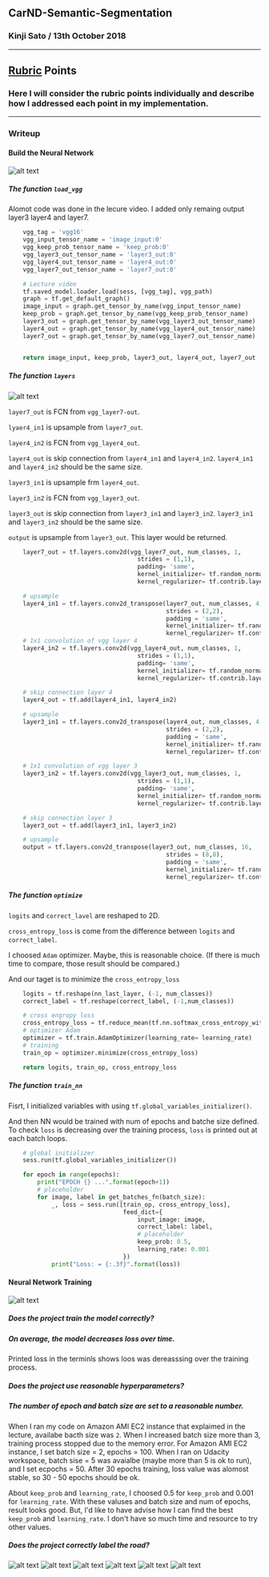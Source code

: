## CarND-Semantic-Segmentation
### Kinji Sato / 13th October 2018
---

[//]: # (Image References)
[image1]: ./rubric/rubric01.png
[image2]: ./rubric/rubric02.png
[image3]: ./rubric/FCN.png
[image4]: ./runs/1539368453.6711168/um_000000.png
[image5]: ./runs/1539368453.6711168/um_000095.png
[image6]: ./runs/1539368453.6711168/umm_000000.png
[image7]: ./runs/1539368453.6711168/umm_000093.png
[image8]: ./runs/1539368453.6711168/uu_000000.png
[image9]: ./runs/1539368453.6711168/uu_000099.png

[video1]: ./runs/

## [Rubric](https://review.udacity.com/#!/rubrics/989/view) Points
### Here I will consider the rubric points individually and describe how I addressed each point in my implementation.  

---
### Writeup

#### Build the Neural Network

![alt text][image1]

##### The function `load_vgg`

Alomot code was done in the lecure video. I added only remaing output layer3 layer4 and layer7.

```python
    vgg_tag = 'vgg16'
    vgg_input_tensor_name = 'image_input:0'
    vgg_keep_prob_tensor_name = 'keep_prob:0'
    vgg_layer3_out_tensor_name = 'layer3_out:0'
    vgg_layer4_out_tensor_name = 'layer4_out:0'
    vgg_layer7_out_tensor_name = 'layer7_out:0'

    # Lecture video
    tf.saved_model.loader.load(sess, [vgg_tag], vgg_path)
    graph = tf.get_default_graph()
    image_input = graph.get_tensor_by_name(vgg_input_tensor_name)
    keep_prob = graph.get_tensor_by_name(vgg_keep_prob_tensor_name)
    layer3_out = graph.get_tensor_by_name(vgg_layer3_out_tensor_name)
    layer4_out = graph.get_tensor_by_name(vgg_layer4_out_tensor_name)
    layer7_out = graph.get_tensor_by_name(vgg_layer7_out_tensor_name)


    return image_input, keep_prob, layer3_out, layer4_out, layer7_out
```

##### The function `layers`

![alt text][image3]

`layer7_out` is FCN from `vgg_layer7-out`.

`lyaer4_in1` is upsample from `layer7_out`.

`layer4_in2` is FCN from `vgg_layer4_out`.

`layer4_out` is skip connection from `layer4_in1` and `layer4_in2`. `layer4_in1` and `layer4_in2` should be the same size.

`layer3_in1` is upsample frm `layer4_out`.

`layer3_in2` is FCN from `vgg_layer3_out`.

`layer3_out` is skip connection from `layer3_in1` and `layer3_in2`. `layer3_in1` and `layer3_in2` should be the same size.

`output` is upsample from `layer3_out`.  This layer would be returned.


```python
    layer7_out = tf.layers.conv2d(vgg_layer7_out, num_classes, 1,
                                    strides = (1,1),
                                    padding= 'same',
                                    kernel_initializer= tf.random_normal_initializer(stddev=0.01),
                                    kernel_regularizer= tf.contrib.layers.l2_regularizer(1e-3))

    # upsample
    layer4_in1 = tf.layers.conv2d_transpose(layer7_out, num_classes, 4,
                                            strides = (2,2),
                                            padding = 'same',
                                            kernel_initializer= tf.random_normal_initializer(stddev=0.01),
                                            kernel_regularizer= tf.contrib.layers.l2_regularizer(1e-3))
    # 1x1 convolution of vgg layer 4
    layer4_in2 = tf.layers.conv2d(vgg_layer4_out, num_classes, 1,
                                    strides = (1,1),
                                    padding= 'same',
                                    kernel_initializer= tf.random_normal_initializer(stddev=0.01),
                                    kernel_regularizer= tf.contrib.layers.l2_regularizer(1e-3))

    # skip connection layer 4
    layer4_out = tf.add(layer4_in1, layer4_in2)

    # upsample
    layer3_in1 = tf.layers.conv2d_transpose(layer4_out, num_classes, 4,
                                            strides = (2,2),
                                            padding = 'same',
                                            kernel_initializer= tf.random_normal_initializer(stddev=0.01),
                                            kernel_regularizer= tf.contrib.layers.l2_regularizer(1e-3))

    # 1x1 convolution of vgg layer 3
    layer3_in2 = tf.layers.conv2d(vgg_layer3_out, num_classes, 1,
                                    strides = (1,1),
                                    padding= 'same',
                                    kernel_initializer= tf.random_normal_initializer(stddev=0.01),
                                    kernel_regularizer= tf.contrib.layers.l2_regularizer(1e-3))

    # skip connection layer 3
    layer3_out = tf.add(layer3_in1, layer3_in2)

    # upsample
    output = tf.layers.conv2d_transpose(layer3_out, num_classes, 16,
                                            strides = (8,8),
                                            padding = 'same',
                                            kernel_initializer= tf.random_normal_initializer(stddev=0.01),
                                            kernel_regularizer= tf.contrib.layers.l2_regularizer(1e-3))

```

##### The function `optimize`

`logits` and `correct_lavel` are reshaped to 2D.

`cross_entropy_loss` is come from the difference between `logits` and `correct_label`.

I choosed `Adam` optimizer. Maybe, this is reasonable choice.
(If there is much time to compare, those result should be compared.)

And our taget is to minimize the `cross_entropy_loss`


```python
    logits = tf.reshape(nn_last_layer, (-1, num_classes))
    correct_label = tf.reshape(correct_label, (-1,num_classes))

    # cross engropy loss
    cross_entropy_loss = tf.reduce_mean(tf.nn.softmax_cross_entropy_with_logits(logits= logits, labels= correct_label))
    # optimizer Adam
    optimizer = tf.train.AdamOptimizer(learning_rate= learning_rate)
    # training
    train_op = optimizer.minimize(cross_entropy_loss)

    return logits, train_op, cross_entropy_loss
```

##### The function `train_nn`

Fisrt, I initialized variables with using `tf.global_variables_initializer()`.

And then NN would be trained with num of epochs and batche size defined.
To check `loss` is decreasing over the training process, `loss` is printed out at each batch loops.

```python
    # global initializer
    sess.run(tf.global_variables_initializer())

    for epoch in range(epochs):
        print("EPOCH {} ...".format(epoch+1))
        # placeholder
        for image, label in get_batches_fn(batch_size):
            _, loss = sess.run([train_op, cross_entropy_loss],
                                feed_dict={
                                    input_image: image,
                                    correct_label: label,
                                    # placeholder
                                    keep_prob: 0.5,
                                    learning_rate: 0.001
                                })
            print("Loss: = {:.3f}".format(loss))

```


#### Neural Network Training

![alt text][image2]

##### Does the project train the model correctly?
##### On average, the model decreases loss over time.

Printed loss in the terminls shows loos was dereasssing over the training process.

##### Does the project use reasonable hyperparameters?
##### The number of epoch and batch size are set to a reasonable number.

When I ran my code on Amazon AMI EC2 instance that explaimed in the lecture, availabe bacth size was `2`. When I increased batch size more than 3, training process stopped due to the memory error. For Amazon AMI EC2 instance, I set batch size = 2, epochs = 100.
When I ran on Udacity workspace, batch sise = 5 was avaialbe (maybe more than 5 is ok to run), and I set ecpochs = 50. After 30 epochs training, loss value was alomost stable, so 30 - 50 epochs should be ok.

About `keep_prob` and `learning_rate`, I choosed 0.5 for `keep_prob` and 0.001 for `learning_rate`. With these valuses and batch size and num of epochs, result looks good. But, I'd like to have advise how I can find the best `keep_prob` and `learning_rate`. I don't have so much time and resource to try other values.

##### Does the project correctly label the road?

![alt text][image4]
![alt text][image5]
![alt text][image6]
![alt text][image7]
![alt text][image8]
![alt text][image9]

